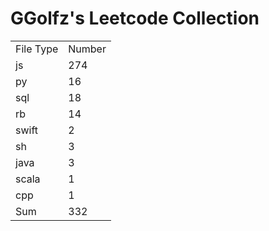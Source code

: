 # GGolfz's Leetcode Collection

<table><tr><td>File Type</td><td>Number</td></tr><tr><td>js</td><td>274</td></tr><tr><td>py</td><td>16</td></tr><tr><td>sql</td><td>18</td></tr><tr><td>rb</td><td>14</td></tr><tr><td>swift</td><td>2</td></tr><tr><td>sh</td><td>3</td></tr><tr><td>java</td><td>3</td></tr><tr><td>scala</td><td>1</td></tr><tr><td>cpp</td><td>1</td></tr><tr><td>Sum</td><td>332</td></tr></table>